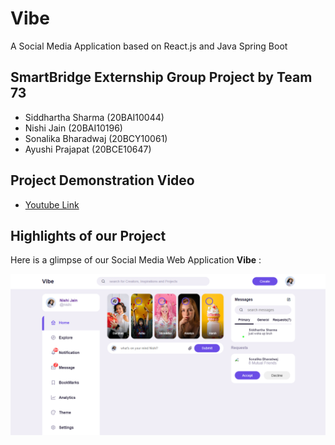# Vibe
A Social Media Application based on React.js and Java Spring Boot

## SmartBridge Externship Group Project by Team 73 <br>
* Siddhartha Sharma (20BAI10044) <br>
* Nishi Jain (20BAI10196) <br>
* Sonalika Bharadwaj (20BCY10061) <br>
* Ayushi Prajapat (20BCE10647) <br>

## Project Demonstration Video

* [Youtube Link](https://youtu.be/ebxJV-oX-nw)

## Highlights of our Project

Here is a glimpse of our Social Media Web Application <b>Vibe</b> : 


<img src="./snapshot.png" alt="Logo" >
